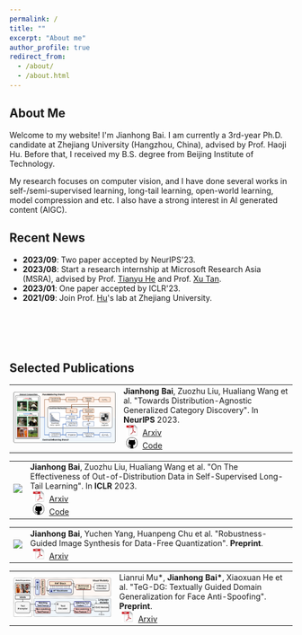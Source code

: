 ```yaml
---
permalink: /
title: ""
excerpt: "About me"
author_profile: true
redirect_from: 
  - /about/
  - /about.html
---
```


## <i class="fa fa-id-card" aria-hidden="true"></i> About Me ##
Welcome to my website! I'm Jianhong Bai. I am currently a 3rd-year Ph.D. candidate at Zhejiang University (Hangzhou, China), advised by Prof. Haoji Hu. Before that, I received my B.S. degree from Beijing Institute of Technology. 

My research focuses on computer vision, and I have done several works in self-/semi-supervised learning, long-tail learning, open-world learning, model compression and etc. I also have a strong interest in AI generated content (AIGC).

## <i class="fa fa-fw fa-rss "></i> Recent News ##

<ul style="width: auto; height: 160px; overflow: auto">

<li> <b>2023/09</b>: Two paper accepted by NeurIPS'23. </li>
<li> <b>2023/08</b>: Start a research internship at Microsoft Research Asia (MSRA), advised by Prof. <a href="https://www.microsoft.com/en-us/research/people/tianyuhe/">Tianyu He</a> and Prof. <a href="https://tan-xu.github.io/">Xu Tan</a>. </li>
<li> <b>2023/01</b>: One paper accepted by ICLR'23. </li>
<li> <b>2021/09</b>: Join Prof. <a href="https://person.zju.edu.cn/en/huhaoji">Hu</a>'s lab at Zhejiang University. </li>
  
</ul>

## <i class="fa fa-graduation-cap" aria-hidden="true"></i> Selected Publications ##

<table style="border: none; border-collapse: collapse;" border="0">

<tr style="border-collapse: separate; border-spacing:30em;">
  <td style="border-collapse: collapse; border: none;">
    <img src="https://raw.githubusercontent.com/JianhongBai/jianhongbai.github.io/master/images/pipeline_neurips23.svg" width="685" />
  </td>
  <td style="border-collapse: collapse; border: none;">
    <b>Jianhong Bai</b>, Zuozhu Liu, Hualiang Wang et al.
    "Towards Distribution-Agnostic Generalized Category Discovery".
    In <b>NeurIPS</b> 2023.<br>
    <img src="https://raw.githubusercontent.com/JianhongBai/jianhongbai.github.io/master/images/pdf_icon.png" width="20" height="20" hspace="5">
    <span><a href="https://arxiv.org/abs/2310.01376">Arxiv</a></span><br>
    <img src="https://raw.githubusercontent.com/JianhongBai/jianhongbai.github.io/master/images/github_icon.png" width="20" height="20" hspace="5">
    <span><a href="https://github.com/JianhongBai/BaCon">Code</a></span>
  </td>
</tr>
  
</table>

<table style="border: none; border-collapse: collapse;" border="0">

<tr style="border-collapse: separate; border-spacing:30em;">
  <td style="border-collapse: collapse; border: none;">
    <img src="https://raw.githubusercontent.com/JianhongBai/jianhongbai.github.io/master/images/pipeline_iclr23.png" width="800" />
  </td>
  <td style="border-collapse: collapse; border: none;">
    <b>Jianhong Bai</b>, Zuozhu Liu, Hualiang Wang et al.
    "On The Effectiveness of Out-of-Distribution Data in Self-Supervised Long-Tail Learning".
    In <b>ICLR</b> 2023.<br>
    <img src="https://raw.githubusercontent.com/JianhongBai/jianhongbai.github.io/master/images/pdf_icon.png" width="20" height="20" hspace="5">
    <span><a href="https://arxiv.org/abs/2306.04934">Arxiv</a></span><br>
    <img src="https://raw.githubusercontent.com/JianhongBai/jianhongbai.github.io/master/images/github_icon.png" width="20" height="20" hspace="5">
    <span><a href="https://github.com/JianhongBai/COLT">Code</a></span>
  </td>
</tr>
  
</table>

<table style="border: none; border-collapse: collapse;" border="0">

<tr style="border-collapse: separate; border-spacing:30em;">
  <td style="border-collapse: collapse; border: none;">
    <img src="https://raw.githubusercontent.com/JianhongBai/jianhongbai.github.io/master/images/pipeline_ris.png" width="660" />
  </td>
  <td style="border-collapse: collapse; border: none;">
    <b>Jianhong Bai</b>, Yuchen Yang, Huanpeng Chu et al.
    "Robustness-Guided Image Synthesis for Data-Free Quantization".
    <b>Preprint</b>.<br>
    <img src="https://raw.githubusercontent.com/JianhongBai/jianhongbai.github.io/master/images/pdf_icon.png" width="20" height="20" hspace="5">
    <span><a href="https://arxiv.org/pdf/2310.03661">Arxiv</a></span><br>
  </td>
</tr>
  
</table>

<table style="border: none; border-collapse: collapse;" border="0">

<tr style="border-collapse: separate; border-spacing:30em;">
  <td style="border-collapse: collapse; border: none;">
    <img src="https://raw.githubusercontent.com/JianhongBai/jianhongbai.github.io/master/images/pipeline_teg_dg.png" width="660" />
  </td>
  <td style="border-collapse: collapse; border: none;">
    Lianrui Mu*, <b>Jianhong Bai*</b>, Xiaoxuan He et al.
    "TeG-DG: Textually Guided Domain Generalization for Face Anti-Spoofing".
    <b>Preprint</b>.<br>
    <img src="https://raw.githubusercontent.com/JianhongBai/jianhongbai.github.io/master/images/pdf_icon.png" width="20" height="20" hspace="5">
    <span><a href="">Arxiv</a></span><br>
  </td>
</tr>
  
</table>
